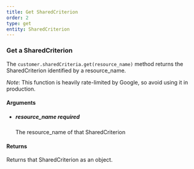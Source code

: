 ```yaml
---
title: Get SharedCriterion 
order: 2
type: get
entity: SharedCriterion 
---
```


### Get a SharedCriterion 

The `customer.sharedCriteria.get(resource_name)` method returns the SharedCriterion identified by a resource_name. 

_Note_: This function is heavily rate-limited by Google, so avoid using it in production.


#### Arguments

- 	##### resource_name _required_
	The resource_name of that SharedCriterion


#### Returns

Returns that SharedCriterion as an object.
